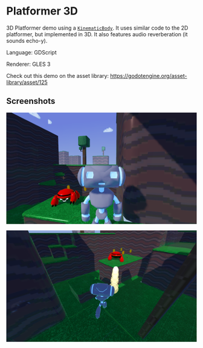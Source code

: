# Platformer 3D

3D Platformer demo using a
[`KinematicBody`](https://docs.godotengine.org/en/latest/classes/class_kinematicbody.html).
It uses similar code to the 2D platformer, but implemented in 3D.
It also features audio reverberation (it sounds echo-y).

Language: GDScript

Renderer: GLES 3

Check out this demo on the asset library: https://godotengine.org/asset-library/asset/125

## Screenshots

![Screenshot](screenshots/face.png)

![Screenshot](screenshots/shoot.png)
